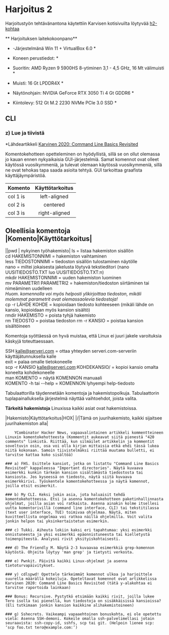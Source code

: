 # **Harjoitus 2**

Harjoitustyön tehtävänantona käytettiin Karvisen kotisivuilta löytyvää [h2-kohtaa](https://terokarvinen.com/2021/linux-palvelimet-ict4tn021-3018/#h2)

** Harjoituksen laitekokoonpano**  
* -Järjestelmänä Win 11 + VirtualBox 6.0  *
  
* Koneen perustiedot:  *
* Suoritin: AMD Ryzen 9 5900HS 8-ytiminen 3,1 - 4,5 GHz, 16 Mt välimuisti  *
* Muisti: 16 Gt LPDDR4X  *
* Näytönohjain: NVIDIA GeForce RTX 3050 Ti 4 Gt GDDR6  *
* Kiintolevy: 512 Gt M.2 2230 NVMe PCIe 3.0 SSD  *

## CLI

### z) Lue ja tiivistä
*Lähdeartikkeli [Karvinen 2020: Command Line Basics Revisited](https://terokarvinen.com/2020/command-line-basics-revisited/])

Komentokehotteen opetteleminen on hyödyllistä, sillä se on ollut olemassa jo kauan ennen nykyaikaisia GUI-järjestelmiä. Samat komennot ovat olleet käytössä vuosikymmeniä, ja tulevat olemaan käytössä vuosikymmeniä, sillä ne ovat tehokas tapa saada asioita tehtyä. GUI tarkoittaa graafista käyttäjäympäristöä.  
  
| Komento   |      Käyttötarkoitus      | 
|----------|:-------------:|
| col 1 is |  left-aligned |
| col 2 is |    centered   |
| col 3 is | right-aligned |
  
**Oleellisia komentoja**  
|Komento|Käyttötarkoitus|
------------------------
||pwd | nykyinen työhakemisto|
ls = listaa hakemiston sisällön  
cd HAKEMISTONNIMI = hakemiston vaihtaminen  
less TIEDOSTONNIMI = tiedoston sisällön tulostaminen näytölle  
nano = miltei jokaisesta jakelusta löytyvä tekstieditori (nano UUSITIEDOSTO.TXT luo UUSITIEDOSTO.TXT:n)  
mkdir HAKEMISTONNIMI = uuden hakemiston luominen  
mv PARAMETRI1 PARAMETRI2 = hakemiston/tiedoston siirtäminen tai nimeäminen uudelleen  
*Huom. komennolla voi myös helposti ylikirjoittaa tiedoston, mikäli molemmat parametrit ovat olemassaolevia tiedostoja!*  
cp -r LÄHDE KOHDE = kopioidaan tiedosto kohteeseen (mikäli lähde on kansio, kopioidaan myös kansion sisältö)  
rmdir HAKEMISTO = poista tyhjä hakemisto  
rm TIEDOSTO = poistaa tiedoston
rm -r KANSIO = poistaa kansion sisältöineen
  
Komentoja syöttäessä on hyvä muistaa, että Linux ei juuri jakele varoituksia käskyjä toteuttaessaan.  
  
SSH kalle@serveri.com = ottaa yhteyden serveri.com-serveriin käyttäjätunnuksella kalle  
exit = palaa omalle tietokoneelle  
scp -r KANSIO kalle@serveri.com:KOHDEKANSIO/ = kopioi kansio omalta koneelta kohdekoneelle  
man KOMENTO = näytä KOMENNON manuaali  
KOMENTO -h tai --help = KOMENNON lyhyempi help-tiedosto  

Tabulaattorilla täydennetään komentoja ja hakemistopolkuja. Tabulaattorin tuplapainalluksella järjestelmä näyttää vaihtoehdot, joista valita.  

**Tärkeitä hakemistoja**
Linuxissa kaikki asiat ovat hakemistoissa.

|Hakemisto|Käyttötarkoitus|HOX|
|/|Tämä on juurihakemisto, kaikki sijaitsee juurihakemiston alla|

        YCombinator Hacker News, vapaavalintainen artikkeli kommentteineen Linuxin komentokehotteesta (Kommentit aukeavat siitä pienestä "420 comments" linkistä. Riittää, kun silmäilet artikkelin ja kommentit soveltuvin osin, osa voi olla kirjan mittaisia etkä ehdi tässä lukea niitä kokonaan. Samoin tiivistelmäksi riittää muutama bulletti, ei tarvitse kattaa koko sisältöä)

    ### a) FHS. Esittele kansiot, jotka on listattu "Command Line Basics Revisited" kappaleessa "Important directories". Näytä kuvaava esimerkki kunkin tärkeän kansion sisältämästä tiedostosta tai kansiosta. Jos kyseessä on tiedosto, näytä siitä kuvaava esimerkkirivi. Työskentele komentokehotteessa ja näytä komennot, joilla etsit esimerkit.

    ### b) My CLI. Keksi jokin asia, jota haluaisit tehdä komentokehotteessa. Etsi ja asenna komentokehotteen paketinhallinnasta ohjelmat, joilla asian voi ratkaista. Asenna ainakin kolme itsellesi uutta komentorivillä (command line interface, CLI) tai tekstitilassa (text user interface, TUI) toimivaa ohjelmaa. Näytä, miten kuvitteellista ongelmaa voi ratkoa näillä ohjelmilla. Voit valita jonkin helpon tai yksinkertaistetun esimerkin.

    ### c) Tukki. Aiheuta lokiin kaksi eri tapahtumaa: yksi esimerkki onnistuneesta ja yksi esimerkki epäonnistuneesta tai kielletystä toimenpiteestä. Analysoi rivit yksityiskohtaisesti.

    ### d) The Friendly M. Näytä 2-3 kuvaavaa esimerkkiä grep-komennon käytöstä. Ohjeita löytyy 'man grep' ja tietysti verkosta.

    ### e) Pwnkit. Päivitä kaikki Linux-ohjelmat ja asenna tietoturvapäivitykset.

    ### y) cdlspwd! Opettele tärkeimmät komennot ulkoa ja harjoittele suurella määrällä kokeiluja. Opeteltavat komennot ovat artikkelissa Karvinen 2020: Command Line Basics Revisited (tätä y-alakohtaa ei tarvitse raportoida lainkaan)

    ### Bonus: Recursive. Pystytkö etsimään kaikki rivit, joilla lukee Tero isolla tai pienellä, kun tiedostoja on sisäkkäisissä kansioissa? (Eli tutkimaan jonkin kansion kaikkine alihakemistoineen)

    ### g) Sshecrets. Vaikeampi vapaaehtoinen bonuskohta, ei ole opetettu vielä: Asenna SSH-demoni. Kokeile omalla ssh-palvelimellasi jotain seuraavista: ssh-copy-id, sshfs, scp tai git. (Helpoin lienee scp: ‘scp foo.txt tero@example.com:’)



